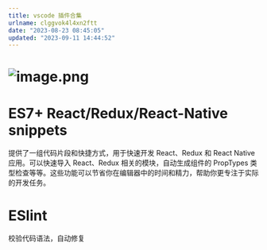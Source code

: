 ```yaml
---
title: vscode 插件合集
urlname: clggvok4l4xn2ftt
date: "2023-08-23 08:45:05"
updated: "2023-09-11 14:44:52"
---
```


# ![image.png](https://gyg-bawei-zg4-2103b.oss-cn-beijing.aliyuncs.com/3f3b667674708d02c7a0cc83390a84ac.png)

# ES7+ React/Redux/React-Native snippets

提供了一组代码片段和快捷方式，用于快速开发 React、Redux 和 React Native 应用。可以快速导入 React、Redux 相关的模块，自动生成组件的 PropTypes 类型检查等等。这些功能可以节省你在编辑器中的时间和精力，帮助你更专注于实际的开发任务。

# ESlint

校验代码语法，自动修复
